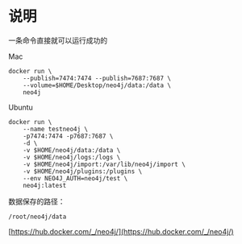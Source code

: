 # 说明 

一条命令直接就可以运行成功的

Mac

```
docker run \
    --publish=7474:7474 --publish=7687:7687 \
    --volume=$HOME/Desktop/neo4j/data:/data \
    neo4j
```

Ubuntu

```
docker run \
    --name testneo4j \
    -p7474:7474 -p7687:7687 \
    -d \
    -v $HOME/neo4j/data:/data \
    -v $HOME/neo4j/logs:/logs \
    -v $HOME/neo4j/import:/var/lib/neo4j/import \
    -v $HOME/neo4j/plugins:/plugins \
    --env NEO4J_AUTH=neo4j/test \
    neo4j:latest
```

数据保存的路径：
```
/root/neo4j/data
```

[https://hub.docker.com/_/neo4j/](https://hub.docker.com/_/neo4j/)
